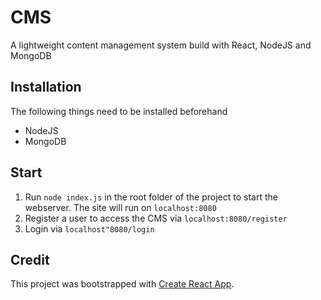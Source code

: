 # CMS
A lightweight content management system build with React, NodeJS and MongoDB

## Installation

The following things need to be installed beforehand

- NodeJS
- MongoDB

## Start

1. Run `node index.js` in the root folder of the project to start the webserver. The site will run on `localhost:8080`
2. Register a user to access the CMS via `localhost:8080/register`
3. Login via `localhost"8080/login`

## Credit

This project was bootstrapped with [Create React App](https://github.com/facebook/create-react-app).

